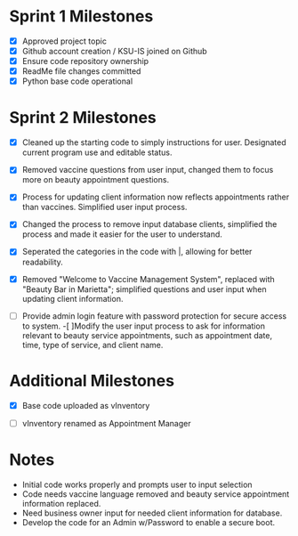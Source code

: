 # Sprint 1 Milestones 

- [x] Approved project topic
- [x] Github account creation / KSU-IS joined on Github
- [x] Ensure code repository ownership
- [x] ReadMe file changes committed
- [x] Python base code operational

# Sprint 2 Milestones

- [x] Cleaned up the starting code to simply instructions for user. Designated current program use and editable status.
- [x] Removed vaccine questions from user input, changed them to focus more on beauty appointment questions.
- [x] Process for updating client information now reflects appointments rather than vaccines. Simplified user input process.
- [x] Changed the process to remove input database clients, simplified the process and made it easier for the user to understand.
- [x] Seperated the categories in the code with |, allowing for better readability.
- [X] Removed "Welcome to Vaccine Management System", replaced with "Beauty Bar in Marietta"; simplified questions and user input when updating client information.
-  [ ] Provide  admin login feature with password protection for secure access to system.
-[ ]Modify the user input process to ask for information relevant to beauty service appointments, such as appointment date, time, type of service, and client name.



# Additional Milestones
- [X] Base code uploaded as vInventory
- [ ] vInventory renamed as Appointment Manager


# Notes
- Initial code works properly and prompts user to input selection 
- Code needs vaccine language removed and beauty service appointment information replaced.
- Need business owner input for needed client information for database.
- Develop the code for an Admin w/Password to enable a secure boot.
